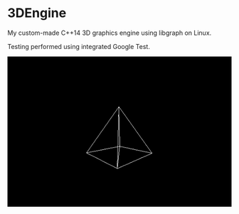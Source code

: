 # 3DEngine
My custom-made C++14 3D graphics engine using libgraph on Linux.

Testing performed using integrated Google Test.

![](https://github.com/daisp/3DEngine/blob/master/GIFs/demo1.gif)
